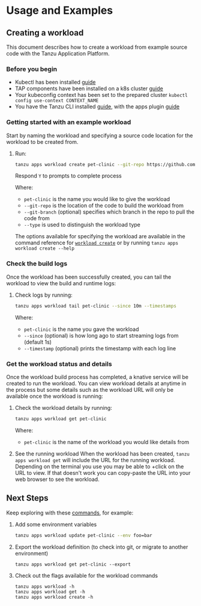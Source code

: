 # Usage and Examples

## <a id='Creating'></a> Creating a workload 

This document describes how to create a workload from example source code with the Tanzu Application Platform.

### <a id='prereqs'></a>Before you begin

+ Kubectl has been installed [guide](https://kubernetes.io/docs/tasks/tools/)
+ TAP components have been installed on a k8s cluster [guide](../../install-intro.md)
+ Your kubeconfig context has been set to the prepared cluster `kubectl config use-context CONTEXT_NAME`
+ You have the Tanzu CLI installed [guide](../../install-general.md#cli-and-plugin), with the apps plugin [guide](overview-installation.md#Installation)

### Getting started with an example workload

Start by naming the workload and specifying a source code location for the workload to be created from.

1. Run: 

    ```sh
    tanzu apps workload create pet-clinic --git-repo https://github.com/spring-projects/spring-petclinic --git-branch main --type web  
    ```
    Respond `Y` to prompts to complete process
    
     Where:

     + `pet-clinic` is the name you would like to give the workload
     + `--git-repo` is the location of the code to build the workload from
     + `--git-branch` (optional) specifies which branch in the repo to pull the code from
     + `--type` is used to distinguish the workload type
     

    The options available for specifying the workload are available in the command reference for [`workload create`](command-reference/tanzu_apps_workload_create.md) or by running `tanzu apps workload create --help`


### <a id='workload-tail'></a> Check the build logs

Once the workload has been successfully created, you can tail the workload to view the build and runtime logs:

1. Check logs by running:
    
    ```sh
    tanzu apps workload tail pet-clinic --since 10m --timestamps
    ```
    
    Where:

     + `pet-clinic` is the name you gave the workload
     + `--since` (optional) is how long ago to start streaming logs from (default 1s)
     + `--timestamp` (optional) prints the timestamp with each log line

### <a id='workload-get'></a> Get the workload status and details

Once the workload build process has completed, a knative service will be created to run the workload.
You can view workload details at anytime in the process but some details such as the workload URL will only be available once the workload is running:

1. Check the workload details by running:
    
    ```sh
    tanzu apps workload get pet-clinic
    ```
    
    Where:

     + `pet-clinic` is the name of the workload you would like details from

2. See the running workload
When the workload has been created, `tanzu apps workload get` will include the URL for the running workload.
Depending on the terminal you use you may be able to <ctrl>+click on the URL to view. If that doesn't work you can copy-paste the URL into your web browser to see the workload.
    
## <a id='next-steps'></a> Next Steps

Keep exploring with these [commands](command-reference.md), for example:

1. Add some environment variables

    ```sh
    tanzu apps workload update pet-clinic --env foo=bar
    ```

2. Export the workload definition (to check into git, or migrate to another environment)
    ```
    tanzu apps workload get pet-clinic --export
    ```

3. Check out the flags available for the workload commands   
    ```
    tanzu apps workload -h
    tanzu apps workload get -h
    tanzu apps workload create -h
    ```
